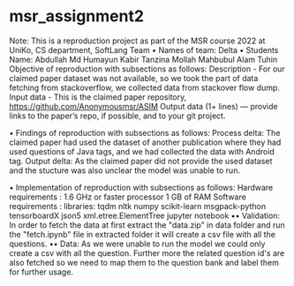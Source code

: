 # msr_assignment2
 Note: This is a reproduction project as part of the MSR course 2022 at UniKo, CS department, SoftLang Team
• Names of team: Delta
• Students Name: 
        Abdullah Md Humayun Kabir
        Tanzina Mollah
        Mahbubul Alam Tuhin
     Objective of reproduction with subsections as follows:
     Description - For our claimed paper dataset was not available, so we took the part of data fetching from stackoverflow, we collected data from stackover flow dump.
     Input data - This is the claimed paper repository, https://github.com/Anonymousmsr/ASIM
     Output data (1+ lines) — provide links to the paper’s repo, if possible, and to your git project.

• Findings of reproduction with subsections as follows:
    Process delta:  The claimed paper had used the dataset of another publication where they had used questions of Java tags, and we had collected the data with Android tag.
     Output delta: As the claimed paper did not provide the used dataset and the stucture was also unclear the model was unable to run.

• Implementation of reproduction with subsections as follows:
    Hardware requirements : 
        1.6 GHz or faster processor
        1 GB of RAM
    Software requirements :
        libraries:
            tqdm
            nltk
            numpy
            scikit-learn
            msgpack-python
            tensorboardX
            json5
            xml.etree.ElementTree
        jupyter notebook
    •• Validation: In order to fetch the data at first extract the "data.zip" in data folder and run the "fetch.ipynb" file in extracted folder it will create a csv file with all the questions.
    •• Data: As we were unable to run the model we could only create a csv with all the question. Further more the related question id's are also fetched so we need to map them to the question bank and label them for further usage. 
